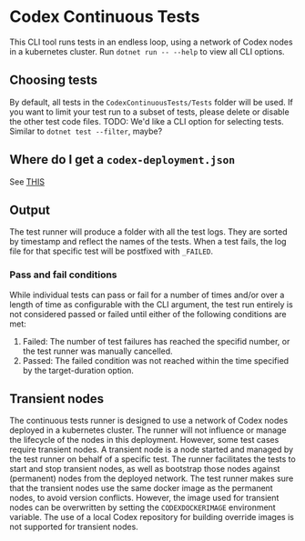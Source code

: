 # Codex Continuous Tests
This CLI tool runs tests in an endless loop, using a network of Codex nodes in a kubernetes cluster. Run `dotnet run -- --help` to view all CLI options.

## Choosing tests
By default, all tests in the `CodexContinuousTests/Tests` folder will be used. If you want to limit your test run to a subset of tests, please delete or disable the other test code files. TODO: We'd like a CLI option for selecting tests. Similar to `dotnet test --filter`, maybe?

## Where do I get a `codex-deployment.json`
See [THIS](../../Tools/CodexNetDeployer/README.MD)

## Output
The test runner will produce a folder with all the test logs. They are sorted by timestamp and reflect the names of the tests. When a test fails, the log file for that specific test will be postfixed with `_FAILED`.

### Pass and fail conditions
While individual tests can pass or fail for a number of times and/or over a length of time as configurable with the CLI argument, the test run entirely is not considered passed or failed until either of the following conditions are met:
1. Failed: The number of test failures has reached the specifid number, or the test runner was manually cancelled.
1. Passed: The failed condition was not reached within the time specified by the target-duration option.

## Transient nodes
The continuous tests runner is designed to use a network of Codex nodes deployed in a kubernetes cluster. The runner will not influence or manage the lifecycle of the nodes in this deployment. However, some test cases require transient nodes.
A transient node is a node started and managed by the test runner on behalf of a specific test. The runner facilitates the tests to start and stop transient nodes, as well as bootstrap those nodes against (permanent) nodes from the deployed network. The test runner makes sure that the transient nodes use the same docker image as the permanent nodes, to avoid version conflicts. However, the image used for transient nodes can be overwritten by setting the `CODEXDOCKERIMAGE` environment variable. The use of a local Codex repository for building override images is not supported for transient nodes.

